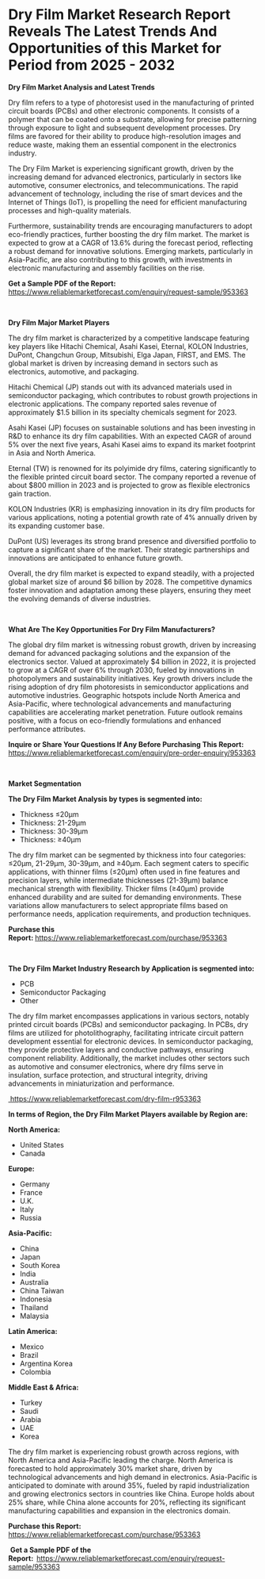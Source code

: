 <p><h1>Dry Film Market Research Report Reveals The Latest Trends And Opportunities of this Market for Period from 2025 - 2032</h1></p><p><strong>Dry Film Market Analysis and Latest Trends</strong></p>
<p><p>Dry film refers to a type of photoresist used in the manufacturing of printed circuit boards (PCBs) and other electronic components. It consists of a polymer that can be coated onto a substrate, allowing for precise patterning through exposure to light and subsequent development processes. Dry films are favored for their ability to produce high-resolution images and reduce waste, making them an essential component in the electronics industry.</p><p>The Dry Film Market is experiencing significant growth, driven by the increasing demand for advanced electronics, particularly in sectors like automotive, consumer electronics, and telecommunications. The rapid advancement of technology, including the rise of smart devices and the Internet of Things (IoT), is propelling the need for efficient manufacturing processes and high-quality materials.</p><p>Furthermore, sustainability trends are encouraging manufacturers to adopt eco-friendly practices, further boosting the dry film market. The market is expected to grow at a CAGR of 13.6% during the forecast period, reflecting a robust demand for innovative solutions. Emerging markets, particularly in Asia-Pacific, are also contributing to this growth, with investments in electronic manufacturing and assembly facilities on the rise.</p></p>
<p><strong>Get a Sample PDF of the Report:&nbsp;</strong> <a href="https://www.reliablemarketforecast.com/enquiry/request-sample/953363?utm_campaign=3224&utm_medium=2&utm_source=Github&utm_content=ia&utm_term=18042025&utm_id=dry-film">https://www.reliablemarketforecast.com/enquiry/request-sample/953363</a></p>
<p>&nbsp;</p>
<p><strong>Dry Film Major Market Players</strong></p>
<p><p>The dry film market is characterized by a competitive landscape featuring key players like Hitachi Chemical, Asahi Kasei, Eternal, KOLON Industries, DuPont, Changchun Group, Mitsubishi, Elga Japan, FIRST, and EMS. The global market is driven by increasing demand in sectors such as electronics, automotive, and packaging.</p><p>Hitachi Chemical (JP) stands out with its advanced materials used in semiconductor packaging, which contributes to robust growth projections in electronic applications. The company reported sales revenue of approximately $1.5 billion in its specialty chemicals segment for 2023.</p><p>Asahi Kasei (JP) focuses on sustainable solutions and has been investing in R&D to enhance its dry film capabilities. With an expected CAGR of around 5% over the next five years, Asahi Kasei aims to expand its market footprint in Asia and North America.</p><p>Eternal (TW) is renowned for its polyimide dry films, catering significantly to the flexible printed circuit board sector. The company reported a revenue of about $800 million in 2023 and is projected to grow as flexible electronics gain traction.</p><p>KOLON Industries (KR) is emphasizing innovation in its dry film products for various applications, noting a potential growth rate of 4% annually driven by its expanding customer base. </p><p>DuPont (US) leverages its strong brand presence and diversified portfolio to capture a significant share of the market. Their strategic partnerships and innovations are anticipated to enhance future growth.</p><p>Overall, the dry film market is expected to expand steadily, with a projected global market size of around $6 billion by 2028. The competitive dynamics foster innovation and adaptation among these players, ensuring they meet the evolving demands of diverse industries.</p></p>
<p>&nbsp;</p>
<p><strong>What Are The Key Opportunities For Dry Film Manufacturers?</strong></p>
<p><p>The global dry film market is witnessing robust growth, driven by increasing demand for advanced packaging solutions and the expansion of the electronics sector. Valued at approximately $4 billion in 2022, it is projected to grow at a CAGR of over 6% through 2030, fueled by innovations in photopolymers and sustainability initiatives. Key growth drivers include the rising adoption of dry film photoresists in semiconductor applications and automotive industries. Geographic hotspots include North America and Asia-Pacific, where technological advancements and manufacturing capabilities are accelerating market penetration. Future outlook remains positive, with a focus on eco-friendly formulations and enhanced performance attributes.</p></p>
<p><strong>Inquire or Share Your Questions If Any Before Purchasing This Report:</strong> <a href="https://www.reliablemarketforecast.com/enquiry/pre-order-enquiry/953363?utm_campaign=3224&utm_medium=2&utm_source=Github&utm_content=ia&utm_term=18042025&utm_id=dry-film">https://www.reliablemarketforecast.com/enquiry/pre-order-enquiry/953363</a></p>
<p>&nbsp;</p>
<p><strong>Market Segmentation</strong></p>
<p><strong>The Dry Film Market Analysis by types is segmented into:</strong></p>
<p><ul><li>Thickness ≤20µm</li><li>Thickness: 21-29µm</li><li>Thickness: 30-39µm</li><li>Thickness: ≥40µm</li></ul></p>
<p><p>The dry film market can be segmented by thickness into four categories: ≤20µm, 21-29µm, 30-39µm, and ≥40µm. Each segment caters to specific applications, with thinner films (≤20µm) often used in fine features and precision layers, while intermediate thicknesses (21-39µm) balance mechanical strength with flexibility. Thicker films (≥40µm) provide enhanced durability and are suited for demanding environments. These variations allow manufacturers to select appropriate films based on performance needs, application requirements, and production techniques.</p></p>
<p><strong>Purchase this Report:&nbsp;</strong><a href="https://www.reliablemarketforecast.com/purchase/953363?utm_campaign=3224&utm_medium=2&utm_source=Github&utm_content=ia&utm_term=18042025&utm_id=dry-film">https://www.reliablemarketforecast.com/purchase/953363</a></p>
<p>&nbsp;</p>
<p><strong>The Dry Film Market Industry Research by Application is segmented into:</strong></p>
<p><ul><li>PCB</li><li>Semiconductor Packaging</li><li>Other</li></ul></p>
<p><p>The dry film market encompasses applications in various sectors, notably printed circuit boards (PCBs) and semiconductor packaging. In PCBs, dry films are utilized for photolithography, facilitating intricate circuit pattern development essential for electronic devices. In semiconductor packaging, they provide protective layers and conductive pathways, ensuring component reliability. Additionally, the market includes other sectors such as automotive and consumer electronics, where dry films serve in insulation, surface protection, and structural integrity, driving advancements in miniaturization and performance.</p></p>
<p><a href="https://www.reliablemarketforecast.com/dry-film-r953363?utm_campaign=3224&utm_medium=2&utm_source=Github&utm_content=ia&utm_term=18042025&utm_id=dry-film">&nbsp;https://www.reliablemarketforecast.com/dry-film-r953363</a></p>
<p><strong>In terms of Region, the Dry Film Market Players available by Region are:</strong></p>
<p>
    <p> <strong> North America: </strong>
        <ul>
            <li>United States</li>
            <li>Canada</li>
        </ul>
        </p> 
    <p> <strong> Europe: </strong>
        <ul>
            <li>Germany</li>
            <li>France</li>
            <li>U.K.</li>
            <li>Italy</li>
            <li>Russia</li>
        </ul>
        </p> 
    <p> <strong> Asia-Pacific: </strong>
        <ul>
            <li>China</li>
            <li>Japan</li>
            <li>South Korea</li>
            <li>India</li>
            <li>Australia</li>
            <li>China Taiwan</li>
            <li>Indonesia</li>
            <li>Thailand</li>
            <li>Malaysia</li>
        </ul>
        </p> 
    <p> <strong> Latin America: </strong>
        <ul>
            <li>Mexico</li>
            <li>Brazil</li>
            <li>Argentina Korea</li>
            <li>Colombia</li>
        </ul>
        </p> 
    <p> <strong> Middle East & Africa: </strong>
        <ul>
            <li>Turkey</li>
            <li>Saudi</li>
            <li>Arabia</li>
            <li>UAE</li>
            <li>Korea</li>
        </ul>
    </p>
    </p>
<p><p>The dry film market is experiencing robust growth across regions, with North America and Asia-Pacific leading the charge. North America is forecasted to hold approximately 30% market share, driven by technological advancements and high demand in electronics. Asia-Pacific is anticipated to dominate with around 35%, fueled by rapid industrialization and growing electronics sectors in countries like China. Europe holds about 25% share, while China alone accounts for 20%, reflecting its significant manufacturing capabilities and expansion in the electronics domain.</p></p>
<p><strong>Purchase this Report: </strong><a href="https://www.reliablemarketforecast.com/purchase/953363?utm_campaign=3224&utm_medium=2&utm_source=Github&utm_content=ia&utm_term=18042025&utm_id=dry-film">https://www.reliablemarketforecast.com/purchase/953363</a></p>
<p>&nbsp;<strong>Get a Sample PDF of the Report:&nbsp;&nbsp;</strong><a href="https://www.reliablemarketforecast.com/enquiry/request-sample/953363?utm_campaign=3224&utm_medium=2&utm_source=Github&utm_content=ia&utm_term=18042025&utm_id=dry-film">https://www.reliablemarketforecast.com/enquiry/request-sample/953363</a></p>
<p><strong></strong></p>
<p><p></p><p></p><p></p></p>